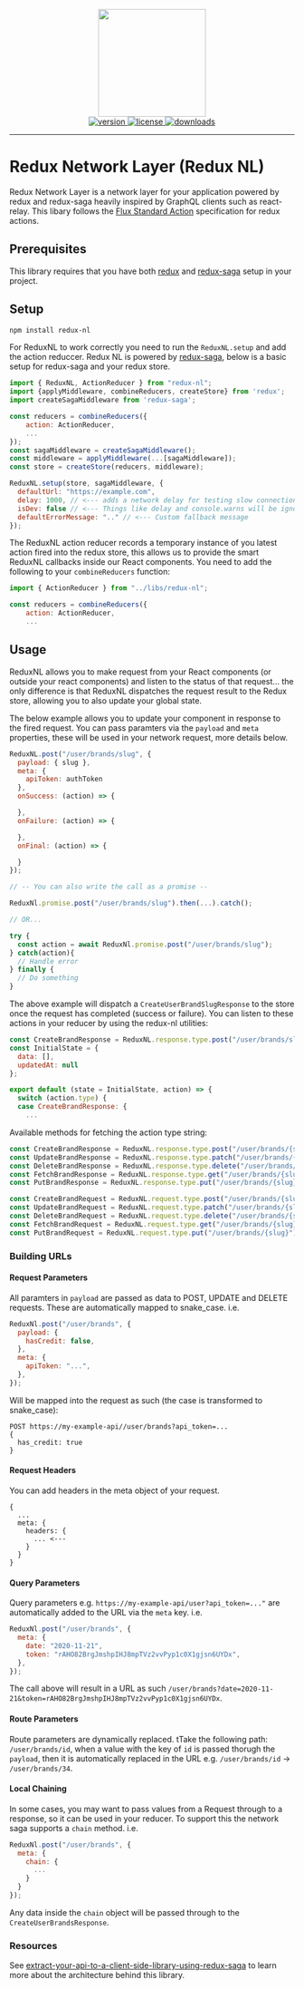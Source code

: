 <p align="center">
  <img src="https://raw.githubusercontent.com/aspect-apps/redux-ql/master/assets/thumbnail-dark-redux-ql.png" width="190" height="190">
  <br />
  <a href="https://www.npmjs.com/package/redux-nl" rel="nofollow">
    <img src="https://img.shields.io/npm/v/redux-nl.svg?style=flat-square" alt="version" style="max-width:100%;" />
  </a>
  <a href="https://www.npmjs.com/package/redux-nl" rel="nofollow">
    <img src="http://img.shields.io/npm/l/redux-nl.svg?style=flat-square" alt="license" style="max-width:100%;" />
  </a>
  <a href="https://www.npmjs.com/package/redux-nl" rel="nofollow">
    <img src="http://img.shields.io/npm/dt/redux-nl.svg?style=flat-square" alt="downloads" style="max-width:100%;" />
  </a>

  <hr />
</p>

# Redux Network Layer (Redux NL)

Redux Network Layer is a network layer for your application powered by redux and redux-saga heavily inspired by GraphQL clients such as react-relay. This libary follows the [Flux Standard Action](https://github.com/redux-utilities/flux-standard-action) specification for redux actions.

## Prerequisites

This library requires that you have both [redux](https://redux.js.org/) and [redux-saga](https://redux-saga.js.org/) setup in your project.

## Setup

```sh
npm install redux-nl
```

For ReduxNL to work correctly you need to run the `ReduxNL.setup` and add the action reduccer. Redux NL is powered by [redux-saga](https://redux-saga.js.org/), below is a basic setup for redux-saga and your redux store.

```js
import { ReduxNL, ActionReducer } from "redux-nl";
import {applyMiddleware, combineReducers, createStore} from 'redux';
import createSagaMiddleware from 'redux-saga';

const reducers = combineReducers({
    action: ActionReducer,
    ...
});
const sagaMiddleware = createSagaMiddleware();
const middleware = applyMiddleware(...[sagaMiddleware]);
const store = createStore(reducers, middleware);

ReduxNL.setup(store, sagaMiddleware, {
  defaultUrl: "https://example.com",
  delay: 1000, // <--- adds a network delay for testing slow connections
  isDev: false // <--- Things like delay and console.warns will be ignored when this is false
  defaultErrorMessage: ".." // <--- Custom fallback message
});
```

The ReduxNL action reducer records a temporary instance of you latest action fired into the redux store, this allows us to provide the smart ReduxNL callbacks inside our React components. You need to add the following to your `combineReducers` function:

```js
import { ActionReducer } from "../libs/redux-nl";

const reducers = combineReducers({
    action: ActionReducer,
    ...
```

## Usage

ReduxNL allows you to make request from your React components (or outside your react components) and listen to the status of that request... the only difference is that ReduxNL dispatches the request result to the Redux store, allowing you to also update your global state.

The below example allows you to update your component in response to the fired request. You can pass paramters via the `payload` and `meta` properties, these will be used in your network request, more details below.

```js
ReduxNL.post("/user/brands/slug", {
  payload: { slug },
  meta: {
    apiToken: authToken
  },
  onSuccess: (action) => {

  },
  onFailure: (action) => {

  },
  onFinal: (action) => {

  }
});

// -- You can also write the call as a promise --

ReduxNl.promise.post("/user/brands/slug").then(...).catch();

// OR...

try {
  const action = await ReduxNl.promise.post("/user/brands/slug");
} catch(action){
  // Handle error
} finally {
  // Do something
}

```

The above example will dispatch a `CreateUserBrandSlugResponse` to the store once the request has completed (success or failure). You can listen to these actions in your reducer by using the redux-nl utilities:

```js
const CreateBrandResponse = ReduxNL.response.type.post("/user/brands/slug");
const InitialState = {
  data: [],
  updatedAt: null
};

export default (state = InitialState, action) => {
  switch (action.type) {
  case CreateBrandResponse: {
    ...
```

Available methods for fetching the action type string:

```js
const CreateBrandResponse = ReduxNL.response.type.post("/user/brands/{slug}") -> CreateUserBrandsSlugResponse
const UpdateBrandResponse = ReduxNL.response.type.patch("/user/brands/{slug}") -> UpdateUserBrandsSlugResponse
const DeleteBrandResponse = ReduxNL.response.type.delete("/user/brands/{slug}") -> DeleteUserBrandsSlugResponse
const FetchBrandResponse = ReduxNL.response.type.get("/user/brands/{slug}") -> FetchUserBrandsSlugResponse
const PutBrandResponse = ReduxNL.response.type.put("/user/brands/{slug}") -> PutUserBrandsSlugResponse

const CreateBrandRequest = ReduxNL.request.type.post("/user/brands/{slug}") -> CreateUserBrandsSlugRequest
const UpdateBrandRequest = ReduxNL.request.type.patch("/user/brands/{slug}") -> UpdateUserBrandsSlugRequest
const DeleteBrandRequest = ReduxNL.request.type.delete("/user/brands/{slug}") -> DeleteUserBrandsSlugRequest
const FetchBrandRequest = ReduxNL.request.type.get("/user/brands/{slug}") -> FetchUserBrandsSlugRequest
const PutBrandRequest = ReduxNL.request.type.put("/user/brands/{slug}") -> PutUserBrandsSlugRequest

```

### Building URLs

#### Request Parameters

All paramters in `payload` are passed as data to POST, UPDATE and DELETE requests. These are automatically mapped to snake_case. i.e.

```js
ReduxNl.post("/user/brands", {
  payload: {
    hasCredit: false,
  },
  meta: {
    apiToken: "...",
  },
});
```

Will be mapped into the request as such (the case is transformed to snake_case):

```
POST https://my-example-api//user/brands?api_token=...
{
  has_credit: true
}
```

#### Request Headers

You can add headers in the meta object of your request.

```
{
  ...
  meta: {
    headers: {
      ... <---
    }
  }
}
```

#### Query Parameters

Query parameters e.g. `https://my-example-api/user?api_token=..."` are automatically added to the URL via the `meta` key. i.e.

```js
ReduxNl.post("/user/brands", {
  meta: {
    date: "2020-11-21",
    token: "rAHO82BrgJmshpIHJ8mpTVz2vvPyp1c0X1gjsn6UYDx",
  },
});
```

The call above will result in a URL as such `/user/brands?date=2020-11-21&token=rAHO82BrgJmshpIHJ8mpTVz2vvPyp1c0X1gjsn6UYDx`.

#### Route Parameters

Route parameters are dynamically replaced. tTake the following path: `/user/brands/id`, when a value with the key of `id` is passed thorugh the `payload`, then it is automatically replaced in the URL e.g. `/user/brands/id` -> `/user/brands/34`.

#### Local Chaining

In some cases, you may want to pass values from a Request through to a response, so it can be used in your reducer. To support this the network saga supports a `chain` method. i.e.

```js
ReduxNl.post("/user/brands", {
  meta: {
    chain: {
      ...
    }
  }
});
```

Any data inside the `chain` object will be passed through to the `CreateUserBrandsResponse`.

### Resources

See [extract-your-api-to-a-client-side-library-using-redux-saga](https://medium.com/@lukebrandonfarrell/network-layer-extract-your-api-to-a-client-side-library-using-redux-saga-514fecfe34a7) to learn more about the architecture behind this library.
